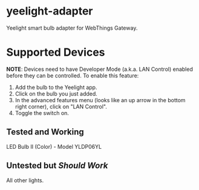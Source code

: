 # yeelight-adapter

Yeelight smart bulb adapter for WebThings Gateway.

# Supported Devices

**NOTE**: Devices need to have Developer Mode (a.k.a. LAN Control) enabled before they can be controlled. To enable this feature:
1. Add the bulb to the Yeelight app.
2. Click on the bulb you just added.
3. In the advanced features menu (looks like an up arrow in the bottom right corner), click on "LAN Control".
4. Toggle the switch on.

## Tested and Working

LED Bulb II (Color) - Model YLDP06YL

## Untested but _Should Work_

All other lights.
